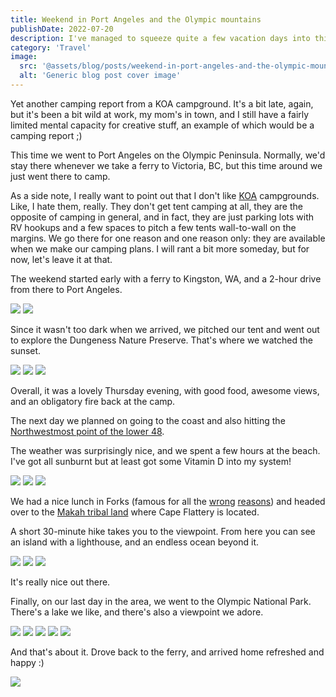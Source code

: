 ```yaml
---
title: Weekend in Port Angeles and the Olympic mountains
publishDate: 2022-07-20
description: I've managed to squeeze quite a few vacation days into this weird summer, and just over a week ago my wife and I went camping at the foothills of the Olympic mountains in Western Washington.
category: 'Travel'
image:
  src: '@assets/blog/posts/weekend-in-port-angeles-and-the-olympic-mountains/3626fd28cc2064809fe0b25c3b01443212cfa952-4032x3024.avif'
  alt: 'Generic blog post cover image'
---
```


Yet another camping report from a KOA campground. It's a bit late, again, but it's been a bit wild at work, my mom's in town, and I still have a fairly limited mental capacity for creative stuff, an example of which would be a camping report ;)

This time we went to Port Angeles on the Olympic Peninsula. Normally, we'd stay there whenever we take a ferry to Victoria, BC, but this time around we just went there to camp.

As a side note, I really want to point out that I don't like [KOA](https://koa.com/) campgrounds. Like, I hate them, really. They don't get tent camping at all, they are the opposite of camping in general, and in fact, they are just parking lots with RV hookups and a few spaces to pitch a few tents wall-to-wall on the margins. We go there for one reason and one reason only: they are available when we make our camping plans. I will rant a bit more someday, but for now, let's leave it at that.

The weekend started early with a ferry to Kingston, WA, and a 2-hour drive from there to Port Angeles.

![](assets/blog/posts/weekend-in-port-angeles-and-the-olympic-mountains/989ab2a43ab8b19fc03469c43e1a113c3db4a88d-4032x3024.avif)
![](assets/blog/posts/weekend-in-port-angeles-and-the-olympic-mountains/5d6fa706fec892d886f171c7b9ad2da5a1c00cb9-4032x3024.avif)

Since it wasn't too dark when we arrived, we pitched our tent and went out to explore the Dungeness Nature Preserve. That's where we watched the sunset.

![](assets/blog/posts/weekend-in-port-angeles-and-the-olympic-mountains/ff8f369d4e49a1cdc39a4982b57cdab51ada3450-4032x3024.avif)
![](assets/blog/posts/weekend-in-port-angeles-and-the-olympic-mountains/86a7d98559ddd95a041f00186b00520adc7111f6-4032x3024.avif)
![](assets/blog/posts/weekend-in-port-angeles-and-the-olympic-mountains/811017e92d8b5265a955cc49a4823d33ea0ce400-4032x3024.avif)

Overall, it was a lovely Thursday evening, with good food, awesome views, and an obligatory fire back at the camp.

The next day we planned on going to the coast and also hitting the [Northwestmost point of the lower 48](https://www.onlyinyourstate.com/washington/northwestern-point-in-us-wa/).

The weather was surprisingly nice, and we spent a few hours at the beach. I've got all sunburnt but at least got some Vitamin D into my system!

![](assets/blog/posts/weekend-in-port-angeles-and-the-olympic-mountains/59f00128edaaa229f2e65586ac3447309a6351f4-4032x3024.avif)
![](assets/blog/posts/weekend-in-port-angeles-and-the-olympic-mountains/fc157bd32f16faa1a4898e890fec4dede71e2943-3024x4032.avif)
![](assets/blog/posts/weekend-in-port-angeles-and-the-olympic-mountains/1de09d2df0c062c829be03b3292bce527bf8ca5e-4032x3024.avif)

We had a nice lunch in Forks (famous for all the [wrong](https://forkswa.com/twilight/) [reasons](https://www.wired.com/story/antifa-social-media-rumor-forks-washington/)) and headed over to the [Makah tribal land](https://makah.com/) where Cape Flattery is located.

A short 30-minute hike takes you to the viewpoint. From here you can see an island with a lighthouse, and an endless ocean beyond it.

![](assets/blog/posts/weekend-in-port-angeles-and-the-olympic-mountains/a9b0cc9d8818c5f223c85b4dcbf0c29ae8ee3585-4032x3024.avif)
![](assets/blog/posts/weekend-in-port-angeles-and-the-olympic-mountains/a40d4b4d3c85761b24d1099a58b5c7733de67ff1-4032x3024.avif)
![](assets/blog/posts/weekend-in-port-angeles-and-the-olympic-mountains/aa6329df23714cab17522d5193666c60ac1417a2-4032x3024.avif)

It's really nice out there.

Finally, on our last day in the area, we went to the Olympic National Park. There's a lake we like, and there's also a viewpoint we adore.

![](assets/blog/posts/weekend-in-port-angeles-and-the-olympic-mountains/3431c37cb5d8a308535bebb02f9dd313a91af188-4032x3024.avif)
![](assets/blog/posts/weekend-in-port-angeles-and-the-olympic-mountains/594de7124cabaa8c39c4bebd6415b28d55f2c151-4032x3024.avif)
![](assets/blog/posts/weekend-in-port-angeles-and-the-olympic-mountains/430d3349d1d6986bcf10cb40c36e93e67d849c10-4032x3024.avif)
![](assets/blog/posts/weekend-in-port-angeles-and-the-olympic-mountains/3626fd28cc2064809fe0b25c3b01443212cfa952-4032x3024.avif)
![](assets/blog/posts/weekend-in-port-angeles-and-the-olympic-mountains/bd5cfdbd787ba90dc9b783b489679a4a3b1dace8-4032x3024.avif)

And that's about it. Drove back to the ferry, and arrived home refreshed and happy :)

![](assets/blog/posts/weekend-in-port-angeles-and-the-olympic-mountains/62ba5f422d72dfcfe35023c2f3d4eb6ec7ae778f-4032x3024.avif)
